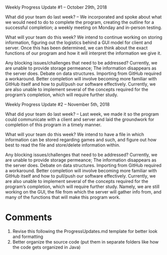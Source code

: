 Weekly Progress Update #1 – October 29th, 2018

What did your team do last week? – We incorporated and spoke about what we would need to do to complete the program, creating 
the outline for a successful completion; a weekly meeting on Monday and in-person testing.

What will your team do this week? We intend to continue working on storing information, figuring out the logistics 
behind a GUI model for client and server. Once this has been determined, we can think about the exact functions of 
our program and how it will interpret the information we give it.

Any blocking issues/challenges that need to be addressed? Currently, we are unable to provide storage permeance; 
The information disappears as the server does. Debate on data structures. Importing from GitHub required a workaround. 
Better completion will involve becoming more familiar with GitHub itself and how to pull/push our software effectively. 
Currently, we are also unable to implement several of the concepts required for the program’s completion,
which will require further study.

Weekly Progress Update #2 – November 5th, 2018

What did your team do last week? – Last week, we made it so the program could communicate with a client and server and laid the groundwork for completion of this program in a timely manner. 

What will your team do this week? We intend to have a file in which information can be stored regarding games and such, and figure out how best to read the file and store/delete information within. 

Any blocking issues/challenges that need to be addressed? Currently, we are unable to provide storage permeance; The information disappears as the server does. Debate on data structures. Importing from GitHub required a workaround. Better completion will involve becoming more familiar with GitHub itself and how to pull/push our software effectively. Currently, we are also unable to implement several of the concepts required for the program’s completion, which will require further study. Namely, we are still working on the GUI, the file from which the server will gather info from, and many of the functions that will make this program work.

# Comments
1. Revise this following the ProgressUpdates.md template for better look and formatting
2. Better organize the source code (put them in separate folders like how the code gets organized in Java)

